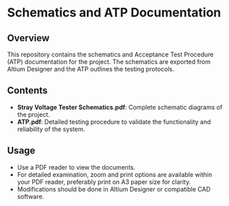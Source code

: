 # Schematics and ATP Documentation

## Overview

This repository contains the schematics and Acceptance Test Procedure (ATP) documentation for the project. The schematics are exported from Altium Designer and the ATP outlines the testing protocols.

## Contents

- **Stray Voltage Tester Schematics.pdf**: Complete schematic diagrams of the project.
- **ATP.pdf**: Detailed testing procedure to validate the functionality and reliability of the system.

## Usage

- Use a PDF reader to view the documents.
- For detailed examination, zoom and print options are available within your PDF reader, preferably print on A3 paper size for clarity.
- Modifications should be done in Altium Designer or compatible CAD software.

